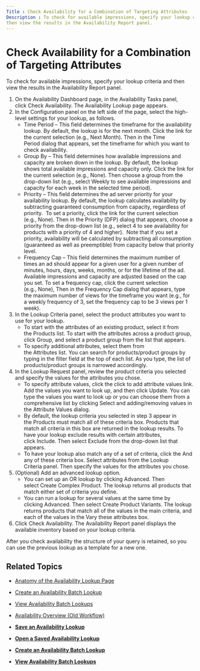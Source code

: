 ```yaml
---
Title : Check Availability for a Combination of Targeting Attributes
Description : To check for available impressions, specify your lookup criteria and
then view the results in the Availability Report panel.
---
```



# Check Availability for a Combination of Targeting Attributes



To check for available impressions, specify your lookup criteria and
then view the results in the Availability Report panel.

1.  On the Availability Dashboard page, in the Availability Tasks panel,
    click Check Availability. The
    Availability Lookup page appears.
2.  In the Configuration panel on the left side of the page, select the
    high-level settings for your lookup, as follows.
    - Time Period – This field determines the timeframe for the
      availability lookup. By default, the lookup is for the next month.
      Click the link for the current selection (e.g., Next Month). Then
      in the Time Period dialog that appears, set the timeframe for
      which you want to check availability.
    - Group By – This field determines how available impressions and
      capacity are broken down in the lookup. By default, the lookup
      shows total available impressions and capacity only. Click the
      link for the current selection (e.g., None). Then choose a group
      from the drop-down list (e.g.,
      select Weekly to see available
      impressions and capacity for each week in the selected time
      period).
    - Priority – This field determines the ad server priority for your
      availability lookup. By default, the lookup calculates
      availability by subtracting guaranteed consumption from capacity,
      regardless of priority.  To set a priority, click the link for the
      current selection (e.g., None). Then in the Priority (DFP) dialog
      that appears, choose a priority from the drop-down list (e.g.,
      select 4 to see availability for
      products with a priority of 4 and higher).  Note that if you set a
      priority, availability will be calculated by subtracting all
      consumption (guaranteed as well as preemptible) from capacity
      below that priority level.  
    - Frequency Cap – This field determines the maximum number of times
      an ad should appear for a given user for a given number of
      minutes, hours, days, weeks, months, or for the lifetime of the
      ad. Available impressions and capacity are adjusted based on the
      cap you set. To set a frequency cap, click the current selection
      (e.g., None), Then in the Frequency Cap dialog that appears, type
      the maximum number of views for the timeframe you want (e.g., for
      a weekly frequency of 3, set the frequency cap to be 3 views per 1
      week).
3.  In the Lookup Criteria panel, select the product attributes you want
    to use for your lookup.
    - To start with the attributes of an existing product, select it
      from the Products list. To start with the attributes across a
      product group, click Group, and
      select a product group from the list that appears.
    - To specify additional attributes, select them from
      the Attributes list. You can search for products/product groups by
      typing in the filter field at the top of each list. As you type,
      the list of products/product groups is narrowed accordingly.
4.  In the Lookup Request panel, review the product criteria you
    selected and specify the values for the attributes you chose.
    - To specify attribute values, click the click to add attribute
      values link. Add the values you want to look up, and then
      click Update. You can type the
      values you want to look up or you can choose them from a
      comprehensive list by
      clicking Select and
      adding/removing values in the Attribute Values dialog.
    - By default, the lookup criteria you selected in step 3 appear in
      the Products must match all of these criteria box. Products that
      match all criteria in this box are returned in the lookup results.
      To have your lookup exclude results with certain attributes,
      click Include. Then
      select Exclude from the
      drop-down list that appears.
    - To have your lookup also match any of a set of criteria, click
      the And any of these criteria box. Select attributes from
      the Lookup Criteria panel. Then specify the values for the
      attributes you chose.
5.  (Optional) Add an advanced lookup option.
    - You can set up an OR lookup by
      clicking Advanced. Then
      select Create Complex Product.
      The lookup returns all products that match either set of criteria
      you define.
    - You can run a lookup for several values at the same time by
      clicking Advanced. Then
      select Create Product Variants.
      The lookup returns products that match all of the values in the
      main criteria, and each of the values in the Vary these
      attributes box.
6.  Click Check Availability.
    The Availability Report panel displays the available inventory based
    on your lookup criteria. 

After you check availability the structure of your query is retained, so
you can use the previous lookup as a template for a new one.

<div id="ID-000037c5__section_hyv_3s1_nwb" >

## Related Topics



- <a href="anatomy-of-the-availability-lookup-page.html"
  class="xref">Anatomy of the Availability Lookup Page</a>
- <a href="create-an-availability-batch-lookup.html" class="xref">Create
  an Availability Batch Lookup</a>
- <a href="view-availability-batch-lookups.html" class="xref">View
  Availability Batch Lookups</a>
- <a href="availability-overview-old-workflow.html"
  class="xref">Availability Overview (Old Workflow)</a>



- **[Save an Availability
  Lookup](../topics/save-an-availability-lookup.html)**  
- **[Open a Saved Availability
  Lookup](../topics/open-a-saved-availability-lookup.html)**  
- **[Create an Availability Batch
  Lookup](../topics/create-an-availability-batch-lookup.html)**  
- **[View Availability Batch
  Lookups](../topics/view-availability-batch-lookups.html)**  



